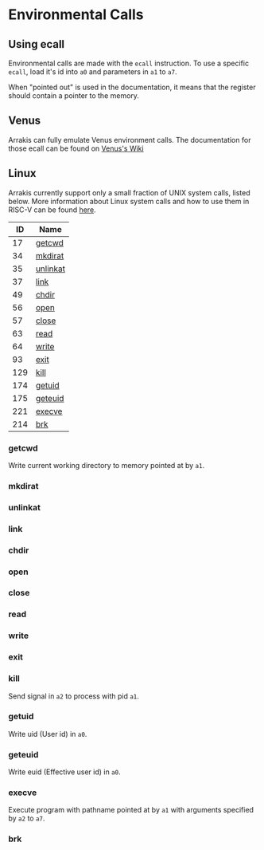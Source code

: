 # Environmental Calls

## Using ecall

Environmental calls are made with the `ecall` instruction.
To use a specific `ecall`, load it's id into `a0` and parameters in `a1` to
`a7`.

When "pointed out" is used in the documentation, it means that the register
should contain a pointer to the memory.

## Venus

Arrakis can fully emulate Venus environment calls.
The documentation for those ecall can be found on
[Venus's Wiki](https://github.com/kvakil/venus/wiki/Environmental-Calls)

## Linux

Arrakis currently support only a small fraction of UNIX system calls, listed
below.
More information about Linux system calls and how to use them in RISC-V can be
found [here](https://jborza.com/post/2021-05-11-riscv-linux-syscalls/).


| ID    | Name                    |
|-------|-------------------------|
| 17    | [getcwd](#getcwd)     |
| 34    | [mkdirat](#mkdirat)   |
| 35    | [unlinkat](#unlinkat) |
| 37    | [link](#link)         |
| 49    | [chdir](#chdir)       |
| 56    | [open](#open)         |
| 57    | [close](#close)       |
| 63    | [read](#read)         |
| 64    | [write](#write)       |
| 93    | [exit](#exit)         |
| 129   | [kill](#kill)         |
| 174   | [getuid](#getuid)     |
| 175   | [geteuid](#geteuid)   |
| 221   | [execve](#execve)     |
| 214   | [brk](#brk)           |

### getcwd

Write current working directory to memory pointed at by `a1`.

### mkdirat

### unlinkat

### link

### chdir

### open

### close

### read

### write

### exit

### kill

Send signal in `a2` to process with pid `a1`.

### getuid

Write uid (User id) in `a0`.

### geteuid

Write euid (Effective user id) in `a0`.

### execve

Execute program with pathname pointed at by `a1` with arguments specified
by `a2` to `a7`.

### brk


